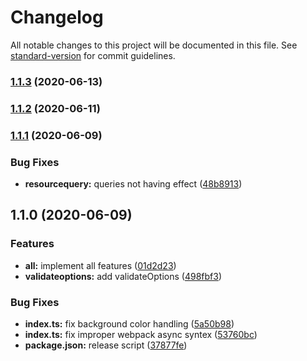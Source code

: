 # Changelog

All notable changes to this project will be documented in this file. See [standard-version](https://github.com/conventional-changelog/standard-version) for commit guidelines.

### [1.1.3](https://github.com/CoolCyberBrain/webpack-image-placeholder-loader/compare/v1.1.2...v1.1.3) (2020-06-13)

### [1.1.2](https://github.com/CoolCyberBrain/webpack-image-placeholder-loader/compare/v1.1.1...v1.1.2) (2020-06-11)

### [1.1.1](https://github.com/CoolCyberBrain/webpack-image-placeholder-loader/compare/v1.1.0...v1.1.1) (2020-06-09)


### Bug Fixes

* **resourcequery:** queries not having effect ([48b8913](https://github.com/CoolCyberBrain/webpack-image-placeholder-loader/commit/48b891365d662426dd72dd87f4e2d039f53d619b))

## 1.1.0 (2020-06-09)


### Features

* **all:** implement all features ([01d2d23](https://github.com/CoolCyberBrain/webpack-image-placeholder-loader/commit/01d2d231b72854a32e127727b3818817fa593a0d))
* **validateoptions:** add validateOptions ([498fbf3](https://github.com/CoolCyberBrain/webpack-image-placeholder-loader/commit/498fbf39c5a17542aa39dcec200522ab2616b663))


### Bug Fixes

* **index.ts:** fix background color handling ([5a50b98](https://github.com/CoolCyberBrain/webpack-image-placeholder-loader/commit/5a50b98167f2a2e3383c27329a4ce9066a84f5a4))
* **index.ts:** fix improper webpack async syntex ([53760bc](https://github.com/CoolCyberBrain/webpack-image-placeholder-loader/commit/53760bcf9749c31da9df89e2e8dfe6560a4e91f1))
* **package.json:** release script ([37877fe](https://github.com/CoolCyberBrain/webpack-image-placeholder-loader/commit/37877fef291ccc7e30fa0785db97f9e674cefad5))
